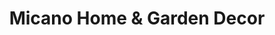 ---
title: "Micano Home & Garden Decor"
url: /reno/micano-home-und-garden-decor/
shop: Garten-Center
---